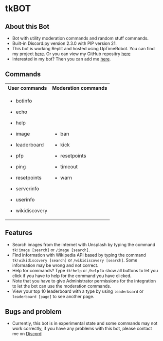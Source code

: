# tkBOT

## About this Bot
- Bot with utility moderation commands and random stuff commands.
- Built-in Discord.py version 2.3.0 with PIP version 21. 
- This bot is working Replit and hosted using UpTimeRobot. You can find my project [here](https://replit.com/@truongkhoaui/tkBOT). Or you can view my GitHub repositry [here](https://github.com/TruongKhoaUI/tkBOT)
- Interested in my bot? Then you can add me [here](https://discord.com/api/oauth2/authorize?client_id=1098583942145257534&permissions=8&scope=applications.commands%20bot).

## Commands
<table>
  <tr>
    <th>User commands</th>
    <th>Moderation commands</th>
  </tr>
  <tr>
    <td>

- botinfo
- echo
- help
- image
- leaderboard
- pfp
- ping
- resetpoints
- serverinfo
- userinfo
- wikidiscovery

  </td><td>

* ban
* kick
* resetpoints
* timeout
* warn

  </td>
</tr></table>

## Features
- Search images from the internet with Unsplash by typing the command `tk!image [search]` or `/image [search]`.
- Find information with Wikipedia API based by typing the command `tk!wikidiscovery [search]` or `/wikidiscovery [search]`. Some information may be wrong and not correct.
- Help for commands? Type `tk!help` or `/help` to show all buttons to let you click if you have to help for the command you have clicked.
- Note that you have to give Administrator permissions for the integration to let the bot can use the moderation commands.
- View your top 10 leaderboard with a type by using `leaderboard` or `leaderboard [page]` to see another page.

## Bugs and problem
- Currently, this bot is in experimental state and some commands may not work correctly, if you have any problems with this bot, please contact me on [Discord](https://discord.com/users/1021023635814760458)
